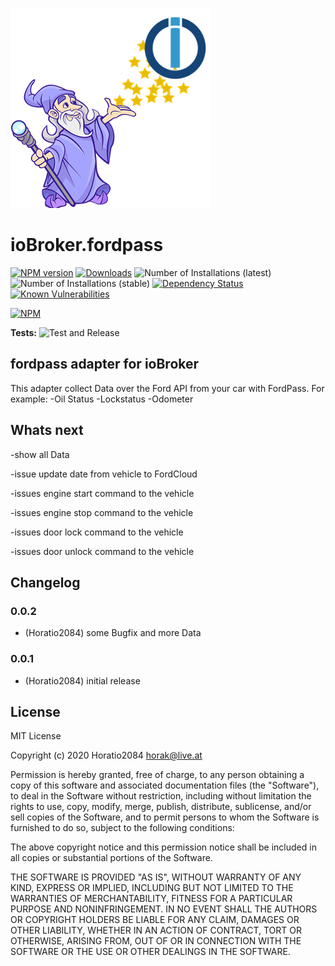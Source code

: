 ![Logo](admin/fordpass.png)
# ioBroker.fordpass

[![NPM version](http://img.shields.io/npm/v/iobroker.fordpass.svg)](https://www.npmjs.com/package/iobroker.fordpass)
[![Downloads](https://img.shields.io/npm/dm/iobroker.fordpass.svg)](https://www.npmjs.com/package/iobroker.fordpass)
![Number of Installations (latest)](http://iobroker.live/badges/fordpass-installed.svg)
![Number of Installations (stable)](http://iobroker.live/badges/fordpass-stable.svg)
[![Dependency Status](https://img.shields.io/david/Horatio2084/iobroker.fordpass.svg)](https://david-dm.org/Horatio2084/iobroker.fordpass)
[![Known Vulnerabilities](https://snyk.io/test/github/Horatio2084/ioBroker.fordpass/badge.svg)](https://snyk.io/test/github/Horatio2084/ioBroker.fordpass)

[![NPM](https://nodei.co/npm/iobroker.fordpass.png?downloads=true)](https://nodei.co/npm/iobroker.fordpass/)

**Tests:** ![Test and Release](https://github.com/Horatio2084/ioBroker.fordpass/workflows/Test%20and%20Release/badge.svg)

## fordpass adapter for ioBroker

This adapter collect Data over the Ford API from your car with FordPass.
For example:
-Oil Status
-Lockstatus
-Odometer


## Whats next
-show all Data

-issue update date from vehicle to FordCloud

-issues engine start command to the vehicle

-issues engine stop command to the vehicle

-issues door lock command to the vehicle

-issues door unlock command to the vehicle



## Changelog

### 0.0.2
* (Horatio2084) some Bugfix and more Data
### 0.0.1
* (Horatio2084) initial release

## License
MIT License

Copyright (c) 2020 Horatio2084 <horak@live.at>

Permission is hereby granted, free of charge, to any person obtaining a copy
of this software and associated documentation files (the "Software"), to deal
in the Software without restriction, including without limitation the rights
to use, copy, modify, merge, publish, distribute, sublicense, and/or sell
copies of the Software, and to permit persons to whom the Software is
furnished to do so, subject to the following conditions:

The above copyright notice and this permission notice shall be included in all
copies or substantial portions of the Software.

THE SOFTWARE IS PROVIDED "AS IS", WITHOUT WARRANTY OF ANY KIND, EXPRESS OR
IMPLIED, INCLUDING BUT NOT LIMITED TO THE WARRANTIES OF MERCHANTABILITY,
FITNESS FOR A PARTICULAR PURPOSE AND NONINFRINGEMENT. IN NO EVENT SHALL THE
AUTHORS OR COPYRIGHT HOLDERS BE LIABLE FOR ANY CLAIM, DAMAGES OR OTHER
LIABILITY, WHETHER IN AN ACTION OF CONTRACT, TORT OR OTHERWISE, ARISING FROM,
OUT OF OR IN CONNECTION WITH THE SOFTWARE OR THE USE OR OTHER DEALINGS IN THE
SOFTWARE.